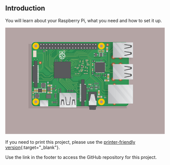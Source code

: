 ## Introduction

You will learn about your Raspberry Pi, what you need and how to set it up.

![plug in the pi](images/pi-plug-in.gif)

If you need to print this project, please use the [printer-friendly version](https://projects.raspberrypi.org/en/projects/aspberry-pi-setting-up/print){:target="_blank"}.

Use the link in the footer to access the GitHub repository for this project.
